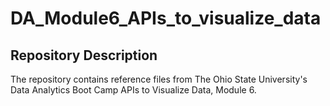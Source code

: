 # DA_Module6_APIs_to_visualize_data

## Repository Description
The repository contains reference files from The Ohio State University's Data Analytics Boot Camp APIs to Visualize Data, Module 6.
